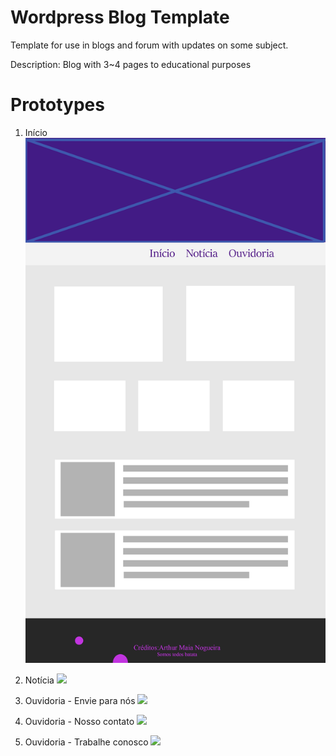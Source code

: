 # Wordpress Blog Template #

Template for use in blogs and forum with updates on some subject.

Description: Blog with 3~4 pages to educational purposes

# Prototypes #

1. Início
 ![](/prototypes/Início.jpg)

2. Notícia
 ![](/prototypes/Notícias.jpg)

3. Ouvidoria - Envie para nós
 ![](/prototypes/Ouvidoria_-_Envie_para_nós.jpg)

4. Ouvidoria - Nosso contato
 ![](/prototypes/Ouvidoria_-_Nosso_contato.jpg)

5. Ouvidoria - Trabalhe conosco
 ![](/prototypes/Ouvidoria_-_Trabalhe_conosco.jpg)

